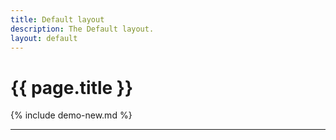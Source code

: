 ```yaml
---
title: Default layout
description: The Default layout.
layout: default
---
```


# {{ page.title }}

{% include demo-new.md %}

---